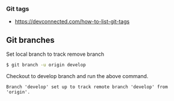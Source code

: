 ### Git tags

- https://devconnected.com/how-to-list-git-tags



## Git branches

Set local branch to track remove branch

```bash
$ git branch -u origin develop


```

Checkout to develop branch and run the above command. 

```
Branch 'develop' set up to track remote branch 'develop' from 'origin'.

```

